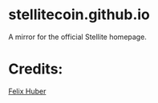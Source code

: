 # stellitecoin.github.io

A mirror for the official Stellite homepage.

# Credits:

[Felix Huber](https://github.com/felixyo/)	
